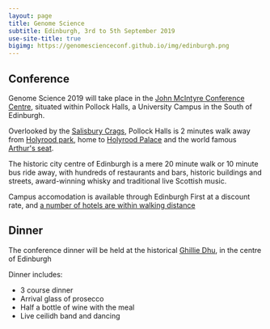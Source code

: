 ```yaml
---
layout: page
title: Genome Science
subtitle: Edinburgh, 3rd to 5th September 2019
use-site-title: true
bigimg: https://genomescienceconf.github.io/img/edinburgh.png
---
```


## Conference

Genome Science 2019 will take place in the [John McIntyre Conference Centre](https://www.edinburghfirst.co.uk/venues/john-mcintyre-conference-centre/), situated within Pollock Halls, a University Campus in the South of Edinburgh.

Overlooked by the [Salisbury Crags](https://www.theguardian.com/travel/2012/may/12/holyrood-park-salisbury-crags-arthurs-seat), Pollock Halls is 2 minutes walk away from [Holyrood park](https://www.theguardian.com/travel/2012/may/12/holyrood-park-salisbury-crags-arthurs-seat), home to [Holyrood Palace](https://www.rct.uk/visit/palace-of-holyroodhouse) and the world famous [Arthur's seat](https://www.visitscotland.com/info/see-do/holyrood-park-and-arthurs-seat-p914341).

The historic city centre of Edinburgh is a mere 20 minute walk or 10 minute bus ride away, with hundreds of restaurants and bars, historic buildings and streets, award-winning whisky and traditional live Scottish music.

Campus accomodation is available through Edinburgh First at a discount rate, and [a number of hotels are within walking distance](https://goo.gl/maps/rzoc6vJ36oS2)

## Dinner

The conference dinner will be held at the historical [Ghillie Dhu](http://ghillie-dhu.co.uk/), in the centre of Edinburgh

Dinner includes:

* 3 course dinner
* Arrival glass of prosecco
* Half a bottle of wine with the meal
* Live ceilidh band and dancing


